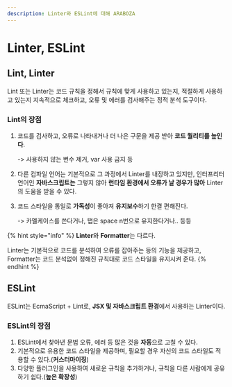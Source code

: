 ```yaml
---
description: Linter와 ESLint에 대해 ARABOZA
---
```


# Linter, ESLint

## Lint, Linter

Lint 또는 Linter는 코드 규칙을 정해서 규칙에 맞게 사용하고 있는지, 적절하게 사용하고 있는지 지속적으로 체크하고, 오류 및 에러를 검사해주는 정적 분석 도구이다.&#x20;



### Lint의 장점

1.  코드를 검사하고, 오류로 나타내거나 더 나은 구문을 제공 받아 **코드 퀄리티를 높인다**.

    \-> 사용하지 않는 변수 제거, var 사용 금지 등
2. 다른 컴파일 언어는 기본적으로 그 과정에서 Linter를 내장하고 있지만, 인터프리터 언어인 **자바스크립트는** 그렇지 않아 **런타임 환경에서 오류가 날 경우가 많아** Linter의 도움을 받을 수 있다.
3.  코드 스타일을 통일로 **가독성**이 좋아져 **유지보수**하기 한결 편해진다.

    \-> 카멜케이스를 쓴다거나, 탭은 space n번으로 유지한다거나.. 등등

{% hint style="info" %}
**Linter**와 **Formatter**는 다르다.&#x20;

Linter는 기본적으로 코드를 분석하여 오류를 잡아주는 등의 기능을 제공하고, Formatter는 코드 분석없이 정해진 규칙대로 코드 스타일을 유지시켜 준다.
{% endhint %}



## ESLint

ESLint는 EcmaScript + Lint로, **JSX 및 자바스크립트 환경**에서 사용하는 Linter이다.

### ESLint의 장점

1. ESLint에서 찾아낸 문법 오류, 에러 등 많은 것을 **자동**으로 고칠 수 있다.
2. 기본적으로 유용한 코드 스타일을 제공하며, 필요할 경우 자신의 코드 스타일도 적용할 수 있다.(**커스터마이징**)
3. 다양한 플러그인을 사용하여 새로운 규칙을 추가하거나, 규칙을 다른 사람에게 공유하기 쉽다.(**높은 확장성**)
